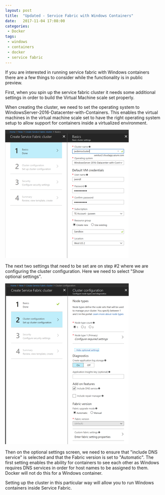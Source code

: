 ```yaml
---
layout: post
title:  "Updated - Service Fabric with Windows Containers"
date:   2017-11-04 17:08:00
categories:
 - Docker
tags:
 - windows
 - containers
 - docker
 - service fabric
---
```

If you are interested in running service fabric with Windows containers there are a few things to consider while the functionality is in public preview.

First, when you spin up the service fabric cluster it needs some additional settings in order to build the Virtual Machine scale set properly.

When creating the cluster, we need to set the operating system to WindowsServer-2016-Datacenter-with-Containers. This enables the virtual machines in the virtual machine scale set to have the right operating system setup to allow support for containers inside a virtualized environment.

![Cluster Screen #001](/images/UpdatedClusterScreen-001.png)

The next two settings that need to be set are on step #2 where we are configuring the cluster configuration. Here we need to select "Show optional settings".

![Cluster Screen #002](/images/UpdatedClusterScreen-002.png)

Then on the optional settings screen, we need to ensure that "include DNS service" is selected and that the Fabric version is set to "Automatic". The first setting enables the ability for containers to see each other as Windows requires DNS services in order for host names to be assigned to them. Docker will not do this for a Windows container. 

Setting up the cluster in this particular way will allow you to run Windows containers inside Service Fabric.
